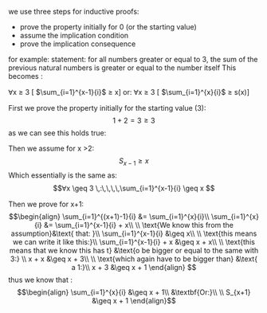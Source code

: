 we use three steps for inductive proofs:
- prove the property initially for 0 (or the starting value)
- assume the implication condition
- prove the implication consequence

for example:
statement: for all numbers greater or equal to 3, the sum of the previous natural numbers is greater or equal to the number itself
This becomes :

Ɐx ≥ 3 \[ $\sum_{i=1}^{x-1}{i}$ ≥ x\]
or:
Ɐx ≥ 3 \[ $\sum_{i=1}^{x}{i}$ ≥ s(x)\]


First we prove the property initially for the starting value (3):
$$ 1 + 2 = 3 \geq 3 $$
as we can see this holds true:



Then we assume for x >2: $$S_{x-1} \geq x$$Which essentially is the same as:
$$Ɐx \geq 3 \,:\,\,\,\,\sum_{i=1}^{x-1}{i} \geq x $$

Then we prove for x+1:$$\begin{align}
\sum_{i=1}^{(x+1)-1}{i} &= \sum_{i=1}^{x}{i}\\
\sum_{i=1}^{x}{i} &= \sum_{i=1}^{x-1}{i} + x\\
\\ 
\text{We know this from the assumption}&\text{ that: }\\
\sum_{i=1}^{x-1}{i} &\geq x\\
\\
\text{this means we can write it like this:}\\
\sum_{i=1}^{x-1}{i} + x &\geq x + x\\
\\
\text{this means that we know this has t} &\text{o be bigger or equal to the same with 3:}
\\
x + x &\geq x + 3\\
\\
\text{which again have to be bigger than} &\text{ a 1:}\\
x + 3 &\geq x + 1
\end{align}
$$
thus we know that :
	$$\begin{align}
	\sum_{i=1}^{x}{i} &\geq x + 1\\
	&\textbf{Or:}\\
	\\
	S_{x+1} &\geq x + 1
	\end{align}$$


